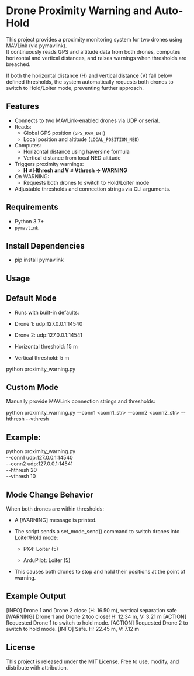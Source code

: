# Drone Proximity Warning and Auto-Hold

This project provides a proximity monitoring system for two drones using MAVLink (via pymavlink).  
It continuously reads GPS and altitude data from both drones, computes horizontal and vertical distances, and raises warnings when thresholds are breached.

If both the horizontal distance (H) and vertical distance (V) fall below defined thresholds, the system automatically requests both drones to switch to Hold/Loiter mode, preventing further approach.

## Features

- Connects to two MAVLink-enabled drones via UDP or serial.
- Reads:
  - Global GPS position (`GPS_RAW_INT`)
  - Local position and altitude (`LOCAL_POSITION_NED`)
- Computes:
  - Horizontal distance using haversine formula
  - Vertical distance from local NED altitude
- Triggers proximity warnings:
  - **H ≤ Hthresh and V ≤ Vthresh → WARNING**
- On WARNING:
  - Requests both drones to switch to Hold/Loiter mode
- Adjustable thresholds and connection strings via CLI arguments.

## Requirements

- Python 3.7+
- `pymavlink`

## Install Dependencies

- pip install pymavlink


## Usage

## Default Mode

- Runs with built-in defaults:

- Drone 1: udp:127.0.0.1:14540

- Drone 2: udp:127.0.0.1:14541

- Horizontal threshold: 15 m

- Vertical threshold: 5 m

python proximity_warning.py

## Custom Mode

Manually provide MAVLink connection strings and thresholds:

python proximity_warning.py --conn1 <conn1_str> --conn2 <conn2_str> --hthresh <meters> --vthresh <meters>

## Example:

python proximity_warning.py \
  --conn1 udp:127.0.0.1:14540 \
  --conn2 udp:127.0.0.1:14541 \
  --hthresh 20 \
  --vthresh 10

## Mode Change Behavior

When both drones are within thresholds:

- A [WARNING] message is printed.

- The script sends a set_mode_send() command to switch drones into Loiter/Hold mode:

  - PX4: Loiter (5)

  - ArduPilot: Loiter (5)

- This causes both drones to stop and hold their positions at the point of warning.

## Example Output
[INFO] Drone 1 and Drone 2 close (H: 16.50 m), vertical separation safe
[WARNING] Drone 1 and Drone 2 too close! H: 12.34 m, V: 3.21 m
[ACTION] Requested Drone 1 to switch to hold mode.
[ACTION] Requested Drone 2 to switch to hold mode.
[INFO] Safe. H: 22.45 m, V: 7.12 m

## License

This project is released under the MIT License.
Free to use, modify, and distribute with attribution.